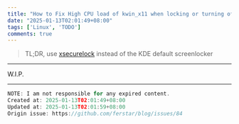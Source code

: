 ```yaml
---
title: "How to Fix High CPU load of kwin_x11 when locking or turning off the screen"
date: "2025-01-13T02:01:49+08:00"
tags: ['Linux', 'TODO']
comments: true
---
```


> TL;DR, use [xsecurelock](https://github.com/google/xsecurelock) instead of the KDE default screenlocker

---

W.I.P.



---

```js
NOTE: I am not responsible for any expired content.
Created at: 2025-01-13T02:01:49+08:00
Updated at: 2025-01-13T02:01:59+08:00
Origin issue: https://github.com/ferstar/blog/issues/84
```
